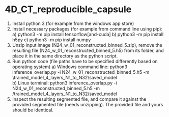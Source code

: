 # 4D_CT_reproducible_capsule

1. Install python 3 (for example from the windows app store)
2.  Install necessary packages (for example from command line using pip):
    a) python3 -m pip install tensorflow[and-cuda]
    b) python3 -m pip install h5py
    c) python3 -m pip install numpy
3. Unzip input image (N24_w_01_reconstructed_binned_5.zip), remove the resulting file (N24_w_01_reconstructed_binned_5.h5) from its folder, and place it in the same directory as the python script.
4. Run python code (file paths have to be specified differently based on operating system)
   a) Windows command line:
      python3 inference_overlap.py -i N24_w_01_reconstructed_binned_5.h5 -m \trained_model_4_layers_N1_to_N32\saved_model       
   b) Linux terminal:
      python3 inference_overlap.py -i N24_w_01_reconstructed_binned_5.h5 -m /trained_model_4_layers_N1_to_N32/saved_model
5. Inspect the resulting segmented file, and compare it against the provided segmented file (needs unzipping). The provided file and yours should be identical.
